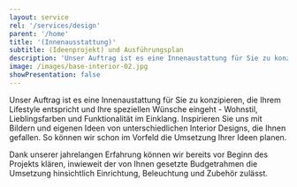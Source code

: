 ```yaml
---
layout: service
rel: '/services/design'
parent: '/home'
title: '(Innenausstattung)'
subtitle: (Ideenprojekt) und Ausführungsplan
description: 'Unser Auftrag ist es eine Innenaustattung für Sie zu konzipieren, die Ihrem Lifestyle entspricht und Ihre speziellen Wünsche eingeht  - Wohnstil, Lieblingsfarben und Funktionalität im Einklang.'
image: /images/base-interior-02.jpg
showPresentation: false
---
```

Unser Auftrag ist es eine Innenaustattung für Sie zu konzipieren, die Ihrem Lifestyle entspricht und Ihre speziellen Wünsche eingeht  - Wohnstil, Lieblingsfarben und Funktionalität im Einklang.
Inspirieren Sie uns mit Bildern und eigenen Ideen von  unterschiedlichen Interior Designs, die Ihnen gefallen. So können wir schon im Vorfeld die Umsetzung Ihrer Ideen planen.

Dank unserer jahrelangen Erfahrung können wir bereits vor Beginn des Projekts klären, inwieweit der von Ihnen gesetzte Budgetrahmen die Umsetzung hinsichtlich Einrichtung, Beleuchtung und Zubehör zulässt.